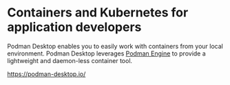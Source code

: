 # Containers and Kubernetes for application developers

Podman Desktop enables you to easily work with containers from your local environment. Podman Desktop leverages [Podman Engine](https://podman.io/) to provide a lightweight and daemon-less container tool.

https://podman-desktop.io/

